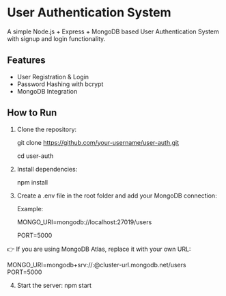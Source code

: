 # User Authentication System

A simple Node.js + Express + MongoDB based User Authentication System with signup and login functionality.

## Features
- User Registration & Login  
- Password Hashing with bcrypt  
- MongoDB Integration  

## How to Run

1. Clone the repository:

   git clone https://github.com/your-username/user-auth.git
   
   cd user-auth

3. Install dependencies:
   
   npm install

5. Create a .env file in the root folder and add your MongoDB connection:

   Example:
   
   MONGO_URI=mongodb://localhost:27019/users
   
   PORT=5000

👉 If you are using MongoDB Atlas, replace it with your own URL:

   MONGO_URI=mongodb+srv://<username>:<password>@cluster-url.mongodb.net/users
   PORT=5000

4. Start the server:
   npm start
